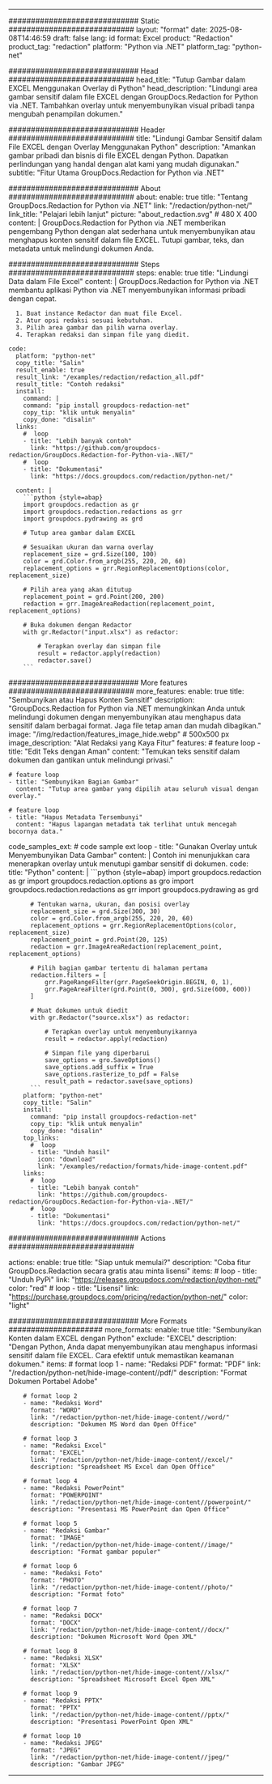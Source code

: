 
---
############################# Static ############################
layout: "format"
date:  2025-08-08T14:46:59
draft: false
lang: id
format: Excel
product: "Redaction"
product_tag: "redaction"
platform: "Python via .NET"
platform_tag: "python-net"

############################# Head ############################
head_title: "Tutup Gambar dalam EXCEL Menggunakan Overlay di Python"
head_description: "Lindungi area gambar sensitif dalam file EXCEL dengan GroupDocs.Redaction for Python via .NET. Tambahkan overlay untuk menyembunyikan visual pribadi tanpa mengubah penampilan dokumen."

############################# Header ############################
title: "Lindungi Gambar Sensitif dalam File EXCEL dengan Overlay Menggunakan Python" 
description: "Amankan gambar pribadi dan bisnis di file EXCEL dengan Python. Dapatkan perlindungan yang handal dengan alat kami yang mudah digunakan."
subtitle: "Fitur Utama GroupDocs.Redaction for Python via .NET" 

############################# About ############################
about:
    enable: true
    title: "Tentang GroupDocs.Redaction for Python via .NET"
    link: "/redaction/python-net/"
    link_title: "Pelajari lebih lanjut"
    picture: "about_redaction.svg" # 480 X 400
    content: |
       GroupDocs.Redaction for Python via .NET memberikan pengembang Python dengan alat sederhana untuk menyembunyikan atau menghapus konten sensitif dalam file EXCEL. Tutupi gambar, teks, dan metadata untuk melindungi dokumen Anda.

############################# Steps ############################
steps:
    enable: true
    title: "Lindungi Data dalam File Excel"
    content: |
      GroupDocs.Redaction for Python via .NET membantu aplikasi Python via .NET menyembunyikan informasi pribadi dengan cepat.
      
      1. Buat instance Redactor dan muat file Excel.
      2. Atur opsi redaksi sesuai kebutuhan.
      3. Pilih area gambar dan pilih warna overlay.
      4. Terapkan redaksi dan simpan file yang diedit.
   
    code:
      platform: "python-net"
      copy_title: "Salin"
      result_enable: true
      result_link: "/examples/redaction/redaction_all.pdf"
      result_title: "Contoh redaksi"
      install:
        command: |
        command: "pip install groupdocs-redaction-net"
        copy_tip: "klik untuk menyalin"
        copy_done: "disalin"
      links:
        #  loop
        - title: "Lebih banyak contoh"
          link: "https://github.com/groupdocs-redaction/GroupDocs.Redaction-for-Python-via-.NET/"
        #  loop
        - title: "Dokumentasi"
          link: "https://docs.groupdocs.com/redaction/python-net/"
          
      content: |
        ```python {style=abap}
        import groupdocs.redaction as gr
        import groupdocs.redaction.redactions as grr
        import groupdocs.pydrawing as grd

        # Tutup area gambar dalam EXCEL

        # Sesuaikan ukuran dan warna overlay
        replacement_size = grd.Size(100, 100)
        color = grd.Color.from_argb(255, 220, 20, 60)
        replacement_options = grr.RegionReplacementOptions(color, replacement_size)

        # Pilih area yang akan ditutup
        replacement_point = grd.Point(200, 200)
        redaction = grr.ImageAreaRedaction(replacement_point, replacement_options)
                
        # Buka dokumen dengan Redactor
        with gr.Redactor("input.xlsx") as redactor:

            # Terapkan overlay dan simpan file
            result = redactor.apply(redaction)
            redactor.save()
        ```            


############################# More features ############################
more_features:
  enable: true
  title: "Sembunyikan atau Hapus Konten Sensitif"
  description: "GroupDocs.Redaction for Python via .NET memungkinkan Anda untuk melindungi dokumen dengan menyembunyikan atau menghapus data sensitif dalam berbagai format. Jaga file tetap aman dan mudah dibagikan."
  image: "/img/redaction/features_image_hide.webp" # 500x500 px
  image_description: "Alat Redaksi yang Kaya Fitur"
  features:
    # feature loop
    - title: "Edit Teks dengan Aman"
      content: "Temukan teks sensitif dalam dokumen dan gantikan untuk melindungi privasi."

    # feature loop
    - title: "Sembunyikan Bagian Gambar"
      content: "Tutup area gambar yang dipilih atau seluruh visual dengan overlay."

    # feature loop
    - title: "Hapus Metadata Tersembunyi"
      content: "Hapus lapangan metadata tak terlihat untuk mencegah bocornya data."
      
  code_samples_ext:
    # code sample ext loop
    - title: "Gunakan Overlay untuk Menyembunyikan Data Gambar"
      content: |
        Contoh ini menunjukkan cara menerapkan overlay untuk menutupi gambar sensitif di dokumen.
      code:
        title: "Python"
        content: |
          ```python {style=abap}
          import groupdocs.redaction as gr
          import groupdocs.redaction.options as gro
          import groupdocs.redaction.redactions as grr
          import groupdocs.pydrawing as grd

          # Tentukan warna, ukuran, dan posisi overlay
          replacement_size = grd.Size(300, 30)
          color = grd.Color.from_argb(255, 220, 20, 60)
          replacement_options = grr.RegionReplacementOptions(color, replacement_size)
          replacement_point = grd.Point(20, 125)
          redaction = grr.ImageAreaRedaction(replacement_point, replacement_options)

          # Pilih bagian gambar tertentu di halaman pertama
          redaction.filters = [
              grr.PageRangeFilter(grr.PageSeekOrigin.BEGIN, 0, 1),
              grr.PageAreaFilter(grd.Point(0, 300), grd.Size(600, 600))
          ]

          # Muat dokumen untuk diedit
          with gr.Redactor("source.xlsx") as redactor:

              # Terapkan overlay untuk menyembunyikannya
              result = redactor.apply(redaction)

              # Simpan file yang diperbarui
              save_options = gro.SaveOptions()
              save_options.add_suffix = True
              save_options.rasterize_to_pdf = False
              result_path = redactor.save(save_options)
          ```
        platform: "python-net"
        copy_title: "Salin"
        install:
          command: "pip install groupdocs-redaction-net"
          copy_tip: "klik untuk menyalin"
          copy_done: "disalin"
        top_links:
          #  loop
          - title: "Unduh hasil"
            icon: "download"
            link: "/examples/redaction/formats/hide-image-content.pdf"
        links:
          #  loop
          - title: "Lebih banyak contoh"
            link: "https://github.com/groupdocs-redaction/GroupDocs.Redaction-for-Python-via-.NET/"
          #  loop
          - title: "Dokumentasi"
            link: "https://docs.groupdocs.com/redaction/python-net/"


############################# Actions ############################

actions:
  enable: true
  title: "Siap untuk memulai?"
  description: "Coba fitur GroupDocs.Redaction secara gratis atau minta lisensi"
  items:
    #  loop
    - title: "Unduh PyPi"
      link: "https://releases.groupdocs.com/redaction/python-net/"
      color: "red"
        #  loop
    - title: "Lisensi"
      link: "https://purchase.groupdocs.com/pricing/redaction/python-net/"
      color: "light"


############################# More Formats #####################
more_formats:
    enable: true
    title: "Sembunyikan Konten dalam EXCEL dengan Python"
    exclude: "EXCEL"
    description: "Dengan Python, Anda dapat menyembunyikan atau menghapus informasi sensitif dalam file EXCEL. Cara efektif untuk memastikan keamanan dokumen."
    items: 
        # format loop 1
        - name: "Redaksi PDF"
          format: "PDF"
          link: "/redaction/python-net/hide-image-content//pdf/"
          description: "Format Dokumen Portabel Adobe"

        # format loop 2
        - name: "Redaksi Word"
          format: "WORD"
          link: "/redaction/python-net/hide-image-content//word/"
          description: "Dokumen MS Word dan Open Office"
          
        # format loop 3
        - name: "Redaksi Excel"
          format: "EXCEL"
          link: "/redaction/python-net/hide-image-content//excel/"
          description: "Spreadsheet MS Excel dan Open Office"

        # format loop 4
        - name: "Redaksi PowerPoint"
          format: "POWERPOINT"
          link: "/redaction/python-net/hide-image-content//powerpoint/"
          description: "Presentasi MS PowerPoint dan Open Office"

        # format loop 5
        - name: "Redaksi Gambar"
          format: "IMAGE"
          link: "/redaction/python-net/hide-image-content//image/"
          description: "Format gambar populer"

        # format loop 6
        - name: "Redaksi Foto"
          format: "PHOTO"
          link: "/redaction/python-net/hide-image-content//photo/"
          description: "Format foto"

        # format loop 7
        - name: "Redaksi DOCX"
          format: "DOCX"
          link: "/redaction/python-net/hide-image-content//docx/"
          description: "Dokumen Microsoft Word Open XML"
          
        # format loop 8
        - name: "Redaksi XLSX"
          format: "XLSX"
          link: "/redaction/python-net/hide-image-content//xlsx/"
          description: "Spreadsheet Microsoft Excel Open XML"
          
        # format loop 9
        - name: "Redaksi PPTX"
          format: "PPTX"
          link: "/redaction/python-net/hide-image-content//pptx/"
          description: "Presentasi PowerPoint Open XML"

        # format loop 10
        - name: "Redaksi JPEG"
          format: "JPEG"
          link: "/redaction/python-net/hide-image-content//jpeg/"
          description: "Gambar JPEG"


---